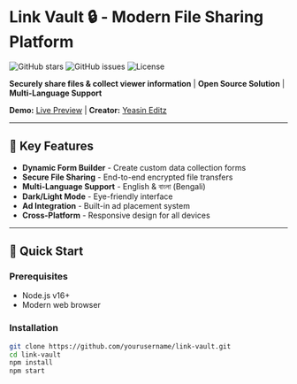 # Link Vault 🔒 - Modern File Sharing Platform

![GitHub stars](https://img.shields.io/github/stars/yourusername/link-vault?style=social)
![GitHub issues](https://img.shields.io/github/issues/yourusername/link-vault)
![License](https://img.shields.io/badge/license-MIT-blue)

**Securely share files & collect viewer information** | **Open Source Solution** | **Multi-Language Support**

**Demo:** [Live Preview](https://yourusername.github.io/link-vault) | **Creator:** [Yeasin Editz](https://github.com/yeasineditz)

---

## 🌟 Key Features
- **Dynamic Form Builder** - Create custom data collection forms
- **Secure File Sharing** - End-to-end encrypted file transfers
- **Multi-Language Support** - English & বাংলা (Bengali)
- **Dark/Light Mode** - Eye-friendly interface
- **Ad Integration** - Built-in ad placement system
- **Cross-Platform** - Responsive design for all devices

---

## 🚀 Quick Start

### Prerequisites
- Node.js v16+
- Modern web browser

### Installation
```bash
git clone https://github.com/yourusername/link-vault.git
cd link-vault
npm install
npm start
